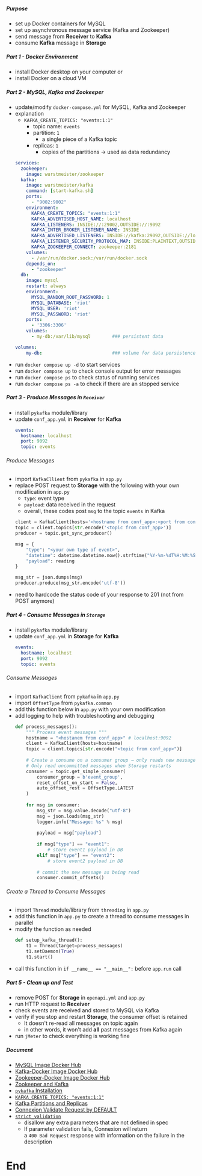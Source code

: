 
##### Purpose
- set up Docker containers for MySQL
- set up asynchronous message service (Kafka and Zookeeper)
- send message from **Receiver** to **Kafka**
- consume **Kafka** message in **Storage**

##### Part 1 - Docker Environment
- install Docker desktop on your computer or
- install Docker on a cloud VM

##### Part 2 - MySQL, Kafka and Zookeeper
- update/modify `docker-compose.yml` for MySQL, Kafka and Zookeeper
- explanation 
	- `KAFKA_CREATE_TOPICS: "events:1:1"` 
		- topic name: `events`
		- partition: `1`
			- a single piece of a Kafka topic
		- replicas: `1`
			- copies of the partitions → used as data redundancy
	```yaml
	services:
	  zookeeper:
		image: wurstmeister/zookeeper
	  kafka:
		image: wurstmeister/kafka
		command: [start-kafka.sh]
		ports:
		  - "9002:9002"
		environment:
		  KAFKA_CREATE_TOPICS: "events:1:1"
		  KAFKA_ADVERTISED_HOST_NAME: localhost
		  KAFKA_LISTENERS: INSIDE://:29002,OUTSIDE://:9092
		  KAFKA_INTER_BROKER_LISTENER_NAME: INSIDE
		  KAFKA_ADVERTISED_LISTENERS: INSIDE://kafka:29092,OUTSIDE://localhost:9092
		  KAFKA_LISTENER_SECURITY_PROTOCOL_MAP: INSIDE:PLAINTEXT,OUTSIDE:PLAINTEXT
		  KAFKA_ZOOKEEPER_CONNECT: zookeeper:2181
		volumes:
		  - /var/run/docker.sock:/var/run/docker.sock
		depends_on:
		  - "zookeeper"
	  db:
		image: mysql
		restart: always
		environment:
		  MYSQL_RANDOM_ROOT_PASSWORD: 1
		  MYSQL_DATABASE: 'riot'
		  MYSQL_USER: 'riot'
		  MYSQL_PASSWORD: 'riot'
		ports:
		  - '3306:3306'
		volumes:
		  - my-db:/var/lib/mysql		### persistent data
	
	volumes:
		my-db:							### volume for data persistence
	```
- run `docker compose up -d` to start services
- run `docker compose up` to check console output for error messages
- run `docker compose ps` to check status of running services
- run `docker compose ps -a` to check if there are an stopped service

##### Part 3 - Produce Messages in `Receiver`
- install `pykafka` module/library 
- update `conf_app.yml` in **Receiver** for **Kafka**
	```yaml
	events:
	  hostname: localhost
	  port: 9092
	  topic: events
	```

###### Produce Messages
- import `KafkaCllient` from `pykafka` in `app.py`
- replace POST request to **Storage** with the following with your own modification in `app.py`
	- `type`: event type
	- `payload`: data received in the request
	- overall, these codes post `msg` to the topic `events` in Kafka
	```python
	client = KafkaClient(hosts='<hostname from conf_app>:<port from conf_app>')
	topic = client.topics[str.encode('<topic from conf_app>')]
	producer = topic.get_sync_producer()
	
	msg = {
		"type": "<your own type of event>",
		"datetime": datetime.datetime.now().strftime("%Y-%m-%dT%H:%M:%S%z")
		"payload": reading
	}
	
	msg_str = json.dumps(msg)
	producer.produce(msg_str.encode('utf-8'))
	```
- need to hardcode the status code of your response to 201 (not from POST anymore)

##### Part 4 - Consume Messages in `Storage`
* install `pykafka` module/library
* update `conf_app.yml` in **Storage** for **Kafka**
	```yaml
	events:
	  hostname: localhost
	  port: 9092
	  topic: events
	```
###### Consume Messages
- import `KafkaClient` from `pykafka` in `app.py`
- import `OffsetType` from `pykafka.common`
- add this function below in `app.py` with your own modification
- add logging to help with troubleshooting and debugging
	```python
	def process_messages():
		""" Process event messages """
		hostname = "<hostanem from conf_app>" # localhost:9092
		client = KafkaClient(hosts=hostname)
		topic = client.topics[str.encode("<topic from conf_app>")]
		
		# Create a consume on a consumer group → only reads new messages
		# Only read uncommitted messages when Storage restarts
		consumer = topic.get_simple_consumer(
			consumer_group = b'event_group',
			reset_offset_on_start = False,
			auto_offset_rest = OffsetType.LATEST
		)
		
		for msg in consumer:
			msg_str = msg.value.decode("utf-8")
			msg = json.loads(msg_str)
			logger.info("Message: %s" % msg)
		
			payload = msg["payload"]
		
			if msg["type"] == "event1":
				# store event1 payload in DB
			elif msg["type"] == "event2":
				# store event2 payload in DB
		
			# commit the new message as being read
			consumer.commit_offsets()
	```

###### Create a Thread to Consume Messages
- import `Thread` module/library from `threading` in `app.py`
- add this function in `app.py` to create a thread to consume messages in parallel 
- modify the function as needed
	```python
	def setup_kafka_thread():
		t1 = Thread(target=process_messages)
		t1.setDaemon(True)
		t1.start()
	```
- call this function in `if __name__ == "__main__":` before `app.run` call

##### Part 5 - Clean up and Test
- remove POST for **Storage** in `openapi.yml` and `app.py`
- run HTTP request to **Receiver**
- check events are received and stored to MySQL via Kafka
- verify if you stop and restart **Storage**, the consumer offset is retained
	- It doesn't re-read all messages on topic again 
	- in other words, it won't add **all** past messages from Kafka again 
- run `jMeter` to check everything is working fine

##### Document
- [MySQL Image Docker Hub](https://hub.docker.com/_/mysql)
- [Kafka-Docker Image Docker Hub](https://hub.docker.com/r/wurstmeister/kafka)
- [Zookeeper-Docker Image Docker Hub](https://hub.docker.com/r/wurstmeister/zookeeper)
- [Zookeeper and Kafka](https://dattell.com/data-architecture-blog/what-is-zookeeper-how-does-it-support-kafka/)
- [`pykafka` Installation](https://pykafka.readthedocs.io/en/latest/)
- [`KAFKA_CREATE_TOPICS: "events:1:1"`](https://medium.com/@littl3miss/use-the-init-container-to-create-kafka-topics-70d7d586152#:~:text=KAFKA_CREATE_TOPICS%3A%20%22Topic1%3A1%3A3%22)
- [Kafka Partitions and Replicas](https://rem-baba.medium.com/apache-kafka-partitions-replicas-and-topic-1159391ccf42#:~:text=partitions%20and%20replicas.-,PARTITIONS,-Partitions%3A%20A)
- [Connexion Validate Request by DEFAULT](https://connexion.readthedocs.io/en/stable/validation.html#:~:text=By%20default%2C%20Connexion%20checks%20all%20the%20request%20for%20any%20parameters%20defined%20in%20your%20specification%20and%20validates%20them%20against%20their%20definition.)
- [`strict_validation`](https://connexion.readthedocs.io/en/stable/validation.html#:~:text=You%20can%20turn%20on%20strict_validation%20if%20you%20want%20Connexion%20to%20disallow%20any%20extra%20parameters%20that%20are%20not%20defined%20in%20your%20specification)
	- disallow any extra parameters that are not defined in spec
	- If parameter validation fails, Connexion will return a `400 Bad Request` response with information on the failure in the description

# End